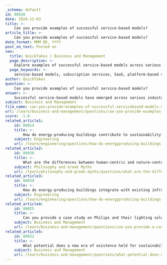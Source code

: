 ```yaml
---
_schema: default
id: 80020
date: 2024-12-03
title: >-
    Can you provide examples of successful service-based models?
article_title: >-
    Can you provide examples of successful service-based models?
date_format: MMM DD, YYYY
post_on_text: Posted on
seo:
  title: QuickTakes | Business and Management
  page_description: >-
    Explore examples of successful service-based models across various industries, including subscription services, SaaS, platform-based businesses, consulting, health and wellness, education, and maintenance services.
  page_keywords: >-
    service-based models, subscription services, SaaS, platform-based services, consulting services, health and wellness services, education and training, maintenance and repair services, economic growth, innovation
author: QuickTakes
question: >-
    Can you provide examples of successful service-based models?
answer: >-
    Successful service-based models have emerged across various industries, reflecting the shift towards a service-oriented economy. Here are some notable examples:\n\n1. **Subscription Services**: Companies like Netflix and Spotify have revolutionized the entertainment industry by offering subscription-based access to vast libraries of content. This model provides consumers with continuous access to services rather than one-time purchases, fostering customer loyalty and recurring revenue.\n\n2. **Software as a Service (SaaS)**: Firms such as Salesforce and Microsoft (with its Office 365 suite) exemplify the SaaS model, where software is delivered over the internet on a subscription basis. This approach allows businesses to access powerful tools without the need for significant upfront investment in software licenses.\n\n3. **Platform-Based Services**: Companies like Uber and Airbnb operate on multi-sided platforms that connect service providers with consumers. These platforms facilitate transactions and provide services without owning the assets themselves, creating a flexible and scalable business model.\n\n4. **Consulting Services**: Firms like McKinsey & Company and Deloitte provide expert advice and management consulting services. These businesses leverage specialized knowledge and skills to help organizations improve performance and solve complex problems.\n\n5. **Health and Wellness Services**: Gyms and fitness studios, such as Planet Fitness and SoulCycle, offer memberships that provide access to facilities and classes. This model emphasizes community and ongoing engagement rather than one-time purchases of fitness equipment.\n\n6. **Education and Training**: Online learning platforms like Coursera and Udemy offer courses and certifications, allowing individuals to gain new skills and knowledge. This service-based model caters to the growing demand for lifelong learning and professional development.\n\n7. **Maintenance and Repair Services**: Companies like TaskRabbit and Handy connect consumers with service providers for home repairs and maintenance tasks. This model emphasizes convenience and flexibility, allowing users to find help on-demand.\n\nThese examples illustrate the diverse applications of service-based models across different sectors, highlighting their potential for economic growth and sustainability. As economies continue to evolve, the emphasis on services is likely to increase, driving innovation and new business opportunities.
subject: Business and Management
file_name: can-you-provide-examples-of-successful-servicebased-models.md
url: /learn/business-and-management/questions/can-you-provide-examples-of-successful-servicebased-models
score: -1.0
related_article1:
    id: 80014
    title: >-
        How do energy-producing buildings contribute to sustainability?
    subject: Engineering
    url: /learn/engineering/questions/how-do-energyproducing-buildings-contribute-to-sustainability
related_article2:
    id: 80030
    title: >-
        What are the differences between human-centric and nature-centric perspectives in sustainability?
    subject: Philosophy and Greek Myths
    url: /learn/philosophy-and-greek-myths/questions/what-are-the-differences-between-humancentric-and-naturecentric-perspectives-in-sustainability
related_article3:
    id: 80039
    title: >-
        How do energy-producing buildings integrate with existing infrastructure?
    subject: Engineering
    url: /learn/engineering/questions/how-do-energyproducing-buildings-integrate-with-existing-infrastructure
related_article4:
    id: 80025
    title: >-
        Can you provide a case study on Philips and their lighting solutions related to sustainability?
    subject: Business and Management
    url: /learn/business-and-management/questions/can-you-provide-a-case-study-on-philips-and-their-lighting-solutions-related-to-sustainability
related_article5:
    id: 80032
    title: >-
        What potential does a new era of existence hold for sustainability?
    subject: Business and Management
    url: /learn/business-and-management/questions/what-potential-does-a-new-era-of-existence-hold-for-sustainability
---
```


&nbsp;